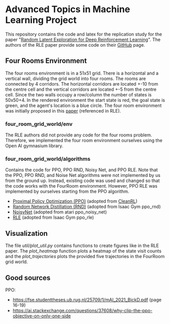 # Advanced Topics in Machine Learning Project
This repository contains the code and latex for the replication study for the paper "[Random Latent Exploration for Deep Reinforcement Learning](https://arxiv.org/pdf/2407.13755)". The authors of the RLE paper provide some code on their [GitHub](https://github.com/Improbable-AI/random-latent-exploration/tree/mai) page.

## Four Rooms Environment 
The four rooms environment is in a 51x51 grid. There is a horizontal and a vertical wall, dividing the grid world into four rooms. The rooms are connected by 4 corridors. The horizontal corridors are located +-10 from the centre cell and the vertical corridors are located +-5 from the centre cell. Since the two walls occupy a row/column the number of states is 50x50+4. In the rendered environment the start state is red, the goal state is green, and the agent's location is a blue circle.
The four room environment was initially proposed in this [paper](https://www.sciencedirect.com/science/article/pii/S0004370299000521) (referenced in RLE).

### four_room_grid_world/env
The RLE authors did not provide any code for the four rooms problem. Therefore, we implemented the four room environment ourselves using the Open AI gymnasium library. 

### four_room_grid_world/algorithms
Contains the code for PPO, PPO RND, Noisy Net, and PPO RLE.
Note that the PPO, PPO RND, and Noise Net algorithms were not implemented by us from the ground up. Instead, existing code was used and changed so that the code works with the FourRoom environment. However, PPO RLE was implemented by ourselves starting from the PPO algorithm.
- [Proximal Policy Optimization (PPO)]() (adopted from [CleanRL](https://github.com/vwxyzjn/cleanrl/blob/master/cleanrl/ppo.py))
- [Random Network Distillation (RND)](https://arxiv.org/pdf/1810.12894) (adopted from Isaac Gym ppo_rnd)
- [NoisyNet](https://arxiv.org/pdf/1706.10295) (adopted from atari ppo_noisy_net)
- [RLE](https://arxiv.org/pdf/2407.13755) (adopted from Isaac Gym ppo_rle)

## Visualization
The file _util/plot_util.py_ contains functions to create figures like in the RLE paper. The _plot_heatmap_ function plots a heatmap of the state visit counts and the _plot_trajectories_ plots the provided five trajectories in the FourRoom grid world.

## Good sources
PPO:
- https://fse.studenttheses.ub.rug.nl/25709/1/mAI_2021_BickD.pdf (page 16-19)
- https://ai.stackexchange.com/questions/37608/why-clip-the-ppo-objective-on-only-one-side